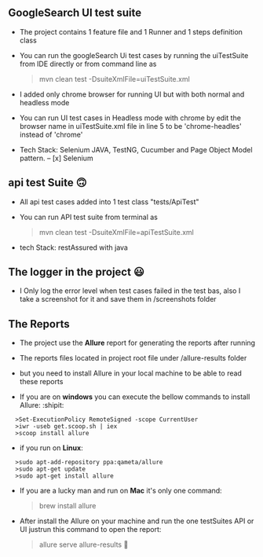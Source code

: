 ## GoogleSearch UI test suite
- The project contains 1 feature file and 1 Runner and 1 steps definition class
- You can run the googleSearch Ui test cases by running the uiTestSuite from IDE directly or from command line as
  >mvn clean test -DsuiteXmlFile=uiTestSuite.xml

- I added only chrome browser for running UI but with both normal and headless mode
- You can run UI test cases in Headless mode with chrome by edit the browser name in
  uiTestSuite.xml file in line 5 to be 'chrome-headles' instead of 'chrome'

- Tech Stack: Selenium JAVA, TestNG, Cucumber and Page Object Model pattern.
– [x] Selenium

## api test Suite  :upside_down_face:
- All api test cases added into 1 test class "tests/ApiTest"

- You can run API test suite from terminal as
   >mvn clean test -DsuiteXmlFile=apiTestSuite.xml

- tech Stack: restAssured with java


## The logger in the project  :smiley:
- I Only log the error level when test cases failed in the test bas,
also I take a screenshot for it and save them in /screenshots folder


## The Reports
- The project use the **Allure** report for generating the reports after running
- The reports files located in project root file under /allure-results folder
- but you need to install Allure in your local machine to be able to read these reports

- If you are on **windows** you can execute the bellow commands to install Allure:  :shipit:
```
  >Set-ExecutionPolicy RemoteSigned -scope CurrentUser
  >iwr -useb get.scoop.sh | iex
  >scoop install allure
```
- if you run on **Linux**:
```
  >sudo apt-add-repository ppa:qameta/allure
  >sudo apt-get update
  >sudo apt-get install allure
```
- If you are a lucky man and run on **Mac** it's only one command:
  >brew install allure

- After install the Allure on your machine and run the one testSuites API or UI justrun this command to open the report:
  >allure serve allure-results  :tada:
